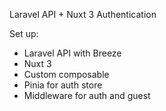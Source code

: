 Laravel API + Nuxt 3 Authentication

Set up:
- Laravel API with Breeze
- Nuxt 3
- Custom composable
- Pinia for auth store
- Middleware for auth and guest
 
